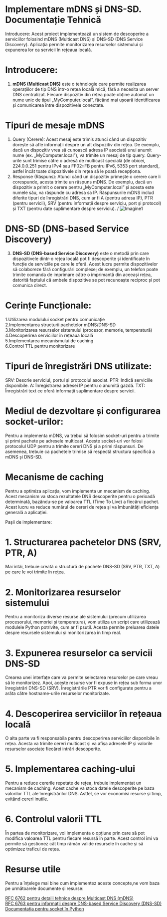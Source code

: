 #                                                               Implementare mDNS și DNS-SD. Documentație Tehnică 

Introducere:
Acest proiect implementează un sistem de descoperire a serviciilor folosind mDNS (Multicast DNS) și DNS-SD (DNS Service Discovery). Aplicația permite monitorizarea resurselor sistemului și expunerea lor ca servicii în rețeaua locală.

# Introducere:

1. **mDNS (Multicast DNS)**  este o tehnologie care permite realizarea operațiilor de tip DNS într-o rețea locală mică, fără a necesita un server DNS centralizat. Fiecare dispozitiv din rețea poate obține automat un nume unic de tipul „MyComputer.local”, făcând mai ușoară identificarea și comunicarea între dispozitivele conectate.

# Tipuri de mesaje mDNS
1. Query (Cerere):
Acest mesaj este trimis atunci când un dispozitiv dorește să afle informații despre un alt dispozitiv din rețea. De exemplu, dacă un dispozitiv vrea să cunoască adresa IP asociată unui anumit nume (ex. „MyComputer.local”), va trimite un mesaj de tip query. Query-urile sunt trimise către o adresă de multicast specială (de obicei, 224.0.0.251 pentru IPv4 sau FF02::FB pentru IPv6, 5353 port standard), astfel încât toate dispozitivele din rețea să le poată recepționa.
2. Response (Răspuns):
Atunci când un dispozitiv primește o cerere care îi corespunde, acesta trimite un răspuns mDNS. De exemplu, dacă un dispozitiv a primit o cerere pentru „MyComputer.local” și acesta este numele său, va răspunde cu adresa sa IP. Răspunsurile mDNS includ diferite tipuri de înregistrări DNS, cum ar fi A (pentru adresa IP), PTR (pentru servicii), SRV (pentru informații despre serviciu, port și protocol) și TXT (pentru date suplimentare despre serviciu). /
![Imagine1](https://www.researchgate.net/profile/Marcel-Waldvogel/publication/264788881/figure/fig1/AS:614225756028944@1523454240760/Queries-and-responses-sent-using-mDNS-SD.png)

# DNS-SD (DNS-based Service Discovery)
3. **DNS-SD (DNS-based Service Discovery)** este o metodă prin care dispozitivele dintr-o rețea locală pot fi descoperite și identificate în funcție de serviciile pe care le oferă. Acest lucru permite dispozitivelor să colaboreze fără configurări complexe; de exemplu, un telefon poate trimite comanda de imprimare către o imprimantă din aceeași rețea, datorită faptului că ambele dispozitive se pot recunoaște reciproc și pot comunica direct.

# Cerințe Funcționale:

1.Utilizarea modulului socket pentru comunicație \
2.Implementarea structurii pachetelor mDNS/DNS-SD \
3.Monitorizarea resurselor sistemului (procesor, memorie, temperatură) \
4.Descoperirea serviciilor în rețeaua locală \
5.Implementarea mecanismului de caching \
6.Control TTL pentru monitorizare

# Tipuri de înregistrări DNS utilizate:
SRV: Descrie serviciul, portul și protocolul asociat.
PTR: Indică serviciile disponibile.
A: Înregistrarea adresei IP pentru o anumită gazdă.
TXT: Înregistrări text ce oferă informații suplimentare despre servicii.

# Mediul de dezvoltare și configurarea socket-urilor:
Pentru a implementa mDNS, va trebui să folosim socket-uri pentru a trimite și primi pachete pe adresele multicast. Aceste socket-uri vor folosi protocolul UDP pentru a trimite cereri DNS și a primi răspunsuri. De asemenea, trebuie ca pachetele trimise să respectă structura specifică a mDNS și DNS-SD.

# Mecanisme de caching
Pentru a optimiza aplicația, vom implementa un mecanism de caching. Acest mecanism va stoca rezultatele DNS descoperite pentru o perioadă determinată, bazându-se pe valoarea TTL (Time To Live) a fiecărui pachet. Acest lucru va reduce numărul de cereri de rețea și va îmbunătăți eficiența generală a aplicației.

Pașii de implementare:
# 1. Structurarea pachetelor DNS (SRV, PTR, A)
Mai întâi, trebuie creată o structură de pachete DNS-SD (SRV, PTR, TXT, A) pe care le voi trimite în rețea.

# 2. Monitorizarea resurselor sistemului
Pentru a monitoriza diverse resurse ale sistemului (precum utilizarea procesorului, memoriei și temperatura), vom utiliza un script care utilizează modulele Python potrivite, cum ar fi psutil. Acesta permite preluarea datele despre resursele sistemului și monitorizarea în timp real.

# 3. Expunerea resurselor ca servicii DNS-SD
Crearea unei interfațe care va permite selectarea resurselor pe care vreau să le monitorizez. Apoi, aceste resurse vor fi expuse în rețea sub forma unor înregistrări DNS-SD (SRV). Înregistrările PTR vor fi configurate pentru a arăta către hostname-urile resurselor monitorizate.

# 4. Descoperirea serviciilor în rețeaua locală
O alta parte va fi responsabila pentru descoperirea serviciilor disponibile în rețea. Acesta va trimite cereri multicast și va afișa adresele IP și valorile resurselor asociate fiecărei intrări descoperite.

# 5. Implementarea caching-ului
Pentru a reduce cererile repetate de rețea, trebuie implementat un mecanism de caching. Acest cache va stoca datele descoperite pe baza valorilor TTL ale înregistrărilor DNS. Astfel, se vor economisi resurse și timp, evitând cereri inutile.

# 6. Controlul valorii TTL
În partea de monitorizare, voi implementa o opțiune prin care să pot modifica valoarea TTL pentru fiecare resursă în parte. Acest control îmi va permite să gestionez cât timp rămân valide resursele în cache și să optimizez traficul de rețea.

# Resurse utile
Pentru a înțelege mai bine cum implementez aceste concepte,ne vom baza pe următoarele documente și resurse:

[RFC 6762 pentru detalii tehnice despre Multicast DNS (mDNS)](https://datatracker.ietf.org/doc/html/rfc6762) \
[RFC 6763 pentru informații despre DNS-based Service Discovery (DNS-SD)](https://datatracker.ietf.org/doc/html/rfc6763) \
[Documentația pentru socket în Python](https://docs.python.org/3/library/socket.html)

